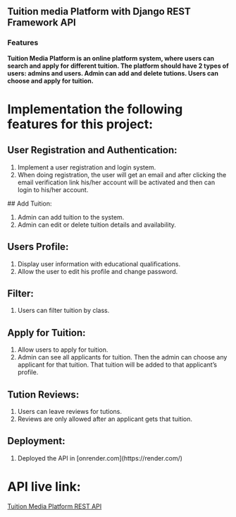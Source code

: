 ## Tuition media Platform with Django REST Framework API
### Features
<div>
  <strong>
    Tuition Media Platform is an online platform system, where users can search and apply for different tuition. The platform should have 2 types of users: admins and users. Admin can add and delete tutions. Users can choose and apply for tuition.
  </strong>


# Implementation the following features for this project:

## User Registration and Authentication:
<ol>
  <li>
Implement a user registration and login system. 
  </li>
  <li>
When doing registration, the user will get an email and after clicking the email verification link his/her account will be activated and then can login to his/her account.
    
  </li>
</ol>
## Add Tuition:
<ol>
  <li>
Admin can add tuition to the system.   
  </li>
  <li>
Admin can edit or delete tuition details and availability.
    
  </li>
</ol>

## Users Profile:
<ol>
  <li>
Display user information with educational qualifications.
    
  </li>
  <li>
Allow the user to edit his profile and change password.
    
  </li>
</ol>

## Filter:
<ol>
  <li>
    
Users can filter tuition by class.
  </li>
</ol>

## Apply for Tuition:
<ol>
  <li>
Allow users to apply for tuition.
    
  </li>
  <li>
Admin can see all applicants for tuition. Then the admin can choose any applicant for that tuition. That tuition will be added to that applicant’s profile.
    
  </li>
</ol>

## Tution Reviews:
<ol>
  <li>
Users can leave reviews for tutions.
    
  </li>
  <li>
Reviews are only allowed after an applicant gets that tuition.
    
  </li>
</ol>

## Deployment:
<ol>
  <li>Deployed the API in [onrender.com](https://render.com/) </li>
</ol>

# API live link:
[Tuition Media Platform REST API](https://commingsoonlivelink.com/)

</div>
